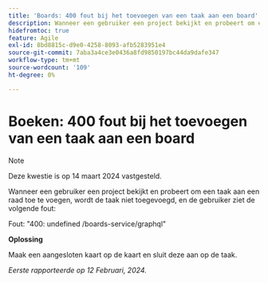 ```yaml
---
title: 'Boards: 400 fout bij het toevoegen van een taak aan een board'
description: Wanneer een gebruiker een project bekijkt en probeert om een taak aan een raad toe te voegen, wordt de taak niet toegevoegd, en de gebruiker ziet een fout. Er is een tijdelijke oplossing beschikbaar.
hidefromtoc: true
feature: Agile
exl-id: 8bd8815c-d9e0-4258-8093-afb5283951e4
source-git-commit: 7aba3a4ce3e0436a8fd9850197bc44da9dafe347
workflow-type: tm+mt
source-wordcount: '109'
ht-degree: 0%

---
```


# Boeken: 400 fout bij het toevoegen van een taak aan een board

>[!NOTE]
>
>Deze kwestie is op 14 maart 2024 vastgesteld.

Wanneer een gebruiker een project bekijkt en probeert om een taak aan een raad toe te voegen, wordt de taak niet toegevoegd, en de gebruiker ziet de volgende fout:

Fout: &quot;400: undefined /boards-service/graphql&quot;

**Oplossing**

Maak een aangesloten kaart op de kaart en sluit deze aan op de taak.

_Eerste rapporteerde op 12 Februari, 2024._
